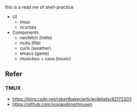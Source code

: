 this is a read me of shell-practice

* UI
	* tmux
	* ncurses
* Components
	* neofetch (hello)
	* ncdu (file)
	* curls (weather)
	* emacs (game)
	* musicbox + cava (music)

## Refer

### TMUX

* https://blog.csdn.net/robertbaker/article/details/42172203
* https://github.com/xuxiaodong/tmuxen